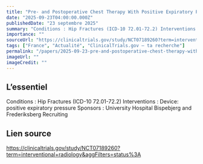 ```yaml
---
title: "Pre- and Postoperative Chest Therapy With Positive Expiratory Pressure (PEP) to Prevent Hospital-acquired Pneumonia"
date: "2025-09-23T04:00:00.000Z"
publishedDate: "23 septembre 2025"
summary: "Conditions : Hip Fractures (ICD-10 72.01-72.2) Interventions : Device: positive expiratory pressure Sponsors : University Hospital Bispebjerg and Frederiksberg Recruiting"
importance: ""
sourceUrl: "https://clinicaltrials.gov/study/NCT07189260?term=interventional+radiology&aggFilters=status%3A"
tags: ["France", "Actualité", "ClinicalTrials.gov — ta recherche"]
permalink: "/papers/2025-09-23-pre-and-postoperative-chest-therapy-with-positive-expiratory-pressure-pep-to-prevent-hospital-acquired-pneumonia"
imageUrl: ""
imageCredit: ""
---
```


## L’essentiel

Conditions : Hip Fractures (ICD-10 72.01-72.2) Interventions : Device: positive expiratory pressure Sponsors : University Hospital Bispebjerg and Frederiksberg Recruiting

## Lien source

https://clinicaltrials.gov/study/NCT07189260?term=interventional+radiology&aggFilters=status%3A
